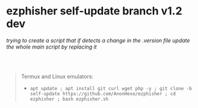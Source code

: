 # ezphisher self-update branch v1.2 dev
*trying to create a script that if detects a change in the .version file update the whole main script by replacing it*

<br>

<!-- <img src="https://raw.githubusercontent.com/AnonHexo/ezphisher/main/.images/main.jpeg" width="500" height="700"></img>
<img src="https://raw.githubusercontent.com/AnonHexo/ezphisher/main/.images/attack.jpeg" width="500" height="700"></img> -->

<br>

>Termux and Linux emulators:
>- `apt update ; apt install git curl wget php -y ; git clone -b self-update https://github.com/AnonHexo/ezphisher ; cd ezphisher ; bash ezphisher.sh`
